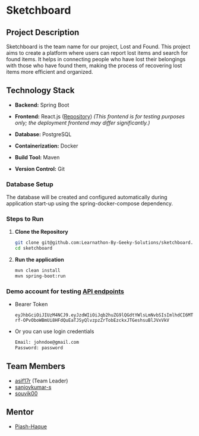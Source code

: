 # Sketchboard

## Project Description
Sketchboard is the team name for our project, Lost and Found. This project aims to create a platform where users can report lost items and search for found items. It helps in connecting people who have lost their belongings with those who have found them, making the process of recovering lost items more efficient and organized.

## Technology Stack

- **Backend:** Spring Boot
- **Frontend:** React.js ([Repository](https://github.com/asif17r/lostnfound-frontend)) *(This frontend is for testing purposes only; the deployment frontend may differ significantly.)*

- **Database:** PostgreSQL
- **Containerization:** Docker
- **Build Tool:** Maven
- **Version Control:** Git

### Database Setup

The database will be created and configured automatically during application start-up using the spring-docker-compose dependency.

### Steps to Run

1. **Clone the Repository**
    ```bash
    git clone git@github.com:Learnathon-By-Geeky-Solutions/sketchboard.git
    cd sketchboard
    ```
2. **Run the application**
    ```bash
    mvn clean install
    mvn spring-boot:run
    ```
   
### Demo account for testing [API endpoints](https://precision-multiple-tie-bomb.trycloudflare.com)
- Bearer Token
   ```
   eyJhbGciOiJIUzM4NCJ9.eyJzdWIiOiJqb2huZG9lQGdtYWlsLmNvbSIsImlhdCI6MTc0MjUwNTc2NywiZXhwIjo5MjIzMzcyMDM2ODU0Nzc1fQ.dI4cK-rf-OPvOboWBmUi8HFdQuEaTJSyQlvzpzZrTobEzckxJTGeshsuBlJVxVkV
   ```
- Or you can use login credentials
   ```bash
   Email: johndoe@gmail.com
   Password: password
   ```

## Team Members

- [asif17r](https://github.com/asif17r) (Team Leader)
- [sanjoykumar-s](https://github.com/sanjoykumar-s)
- [souvik00](https://github.com/souvik00)

## Mentor

- [Piash-Haque](https://github.com/Piash-Haque)
